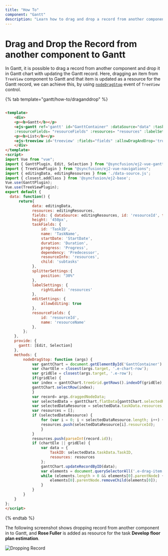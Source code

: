 ```yaml
---
title: "How To"
component: "Gantt"
description: "Learn how to drag and drop a record from another component to Gantt with updating the record."
---
```


# Drag and Drop the Record from another component to Gantt

In Gantt, it is possible to drag a record from another component and drop it in Gantt chart with updating the Gantt record. Here, dragging an item from `TreeView` component to Gantt and that item is updated as a resource for the Gantt record, we can achieve this, by using [`nodeDragStop`](../../api/treeview/#nodedragstop) event of `TreeView` control.

{% tab template="gantt/how-to/draganddrop" %}

```html

<template>
    <div>
    <p><b>Gantt</b></p>
    <ejs-gantt ref='gantt' id="GanttContainer" :dataSource="data" :taskFields = "taskFields" :height = "height"
    :resourceFields= "resourceFields" :resources= "resources" :labelSettings= "labelSettings" :editSettings= "editSettings"></ejs-gantt>
    <p><b>List</b></p>
    <ejs-treeview id='treeview' :fields="fields" :allowDragAndDrop='true' :nodeDragStop="nodeDragStop"></ejs-treeview>
    </div>
</template>
<script>
import Vue from "vue";
import { GanttPlugin, Edit, Selection } from "@syncfusion/ej2-vue-gantt";
import { TreeViewPlugin } from "@syncfusion/ej2-vue-navigations";
import { editingData, editingResources } from './data-source.js';
import { closest,addClass } from '@syncfusion/ej2-base';
Vue.use(GanttPlugin);
Vue.use(TreeViewPlugin);
export default {
  data: function() {
      return{
            data: editingData,
            resources: editingResources,
            fields: { dataSource: editingResources, id: 'resourceId', text: 'resourceName' },
            height: '450px',
            taskFields: {
                id: 'TaskID',
                name: 'TaskName',
                startDate: 'StartDate',
                duration: 'Duration',
                progress: 'Progress',
                dependency: 'Predecessor',
                resourceInfo: 'resources',
                child: 'subtasks'
            },
            splitterSettings:{
                position: "30%"
            },
            labelSettings: {
                rightLabel: 'resources'
            },
            editSettings: {
                allowEditing: true
            },
            resourceFields: {
                id: 'resourceId',
                name: 'resourceName'
            },
        };
    },
    provide: {
      gantt: [Edit, Selection]
    },
    methods: {
        nodeDragStop: function (args) {
            var ganttChart = document.getElementById('GanttContainer').ej2_instances[0];
            var chartEle = closest(args.target, '.e-chart-row');
            var gridEle = closest(args.target, '.e-row');
            if(gridEle) {
            var index = ganttChart.treeGrid.getRows().indexOf(gridEle);
            ganttChart.selectRow(index);
            }
            var record= args.draggedNodeData;
            var selectedData = ganttChart.flatData[ganttChart.selectedRowIndex];
            var selectedDataResource = selectedData.taskData.resources;
            var resources = [];
            if (selectedDataResource) {
                for (var i = 0; i < selectedDataResource.length; i++) {
                resources.push(selectedDataResource[i].resourceId);
                }
            }
            resources.push(parseInt(record.id));
            if (chartEle || gridEle) {
                var data = {
                    TaskID: selectedData.taskData.TaskID,
                    resources: resources
                };
                ganttChart.updateRecordByID(data);
                var elements = document.querySelectorAll('.e-drag-item');
                while (elements.length > 0 && elements[0].parentNode) {
                    elements[0].parentNode.removeChild(elements[0]);
                }  
            }
        }
    }
};
</script>

```

{% endtab %}

The following screenshot shows dropping record from another component in to Gantt, and **Rose Fuller** is added as resource for the task **Develop floor plan estimation**.

![Dropping Record](../images/dropping.png)